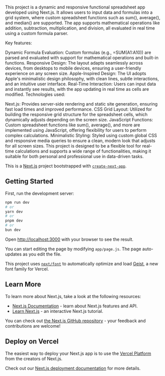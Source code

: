 This project is a dynamic and responsive functional spreadsheet app developed using Next.js. It allows users to input data and formulas into a grid system, where custom spreadsheet functions such as sum(), average(), and median() are supported. The app supports mathematical operations like addition, subtraction, multiplication, and division, all evaluated in real time using a custom formula parser.

Key features:

Dynamic Formula Evaluation: Custom formulas (e.g., =SUM(A1:A10)) are parsed and evaluated with support for mathematical operations and built-in functions.
Responsive Design: The layout adapts seamlessly across devices, from desktops to mobile devices, ensuring a user-friendly experience on any screen size.
Apple-Inspired Design: The UI adopts Apple's minimalistic design philosophy, with clean lines, subtle interactions, and an intuitive user interface.
Real-Time Interaction: Users can input data and instantly see results, with the app updating in real time as cells are modified.
Technologies used:

Next.js: Provides server-side rendering and static site generation, ensuring fast load times and improved performance.
CSS Grid Layout: Utilized for building the responsive grid structure for the spreadsheet cells, which dynamically adjusts depending on the screen size.
JavaScript Functions: Custom spreadsheet functions like sum(), average(), and more are implemented using JavaScript, offering flexibility for users to perform complex calculations.
Minimalistic Styling: Styled using custom global CSS and responsive media queries to ensure a clean, modern look that adjusts for all screen sizes.
This project is designed to be a flexible tool for real-time calculations and supports a wide range of functionalities, making it suitable for both personal and professional use in data-driven tasks.

This is a [Next.js](https://nextjs.org) project bootstrapped with [`create-next-app`](https://github.com/vercel/next.js/tree/canary/packages/create-next-app).

## Getting Started

First, run the development server:

```bash
npm run dev
# or
yarn dev
# or
pnpm dev
# or
bun dev
```

Open [http://localhost:3000](http://localhost:3000) with your browser to see the result.

You can start editing the page by modifying `app/page.js`. The page auto-updates as you edit the file.

This project uses [`next/font`](https://nextjs.org/docs/app/building-your-application/optimizing/fonts) to automatically optimize and load [Geist](https://vercel.com/font), a new font family for Vercel.

## Learn More

To learn more about Next.js, take a look at the following resources:

- [Next.js Documentation](https://nextjs.org/docs) - learn about Next.js features and API.
- [Learn Next.js](https://nextjs.org/learn) - an interactive Next.js tutorial.

You can check out [the Next.js GitHub repository](https://github.com/vercel/next.js) - your feedback and contributions are welcome!

## Deploy on Vercel

The easiest way to deploy your Next.js app is to use the [Vercel Platform](https://vercel.com/new?utm_medium=default-template&filter=next.js&utm_source=create-next-app&utm_campaign=create-next-app-readme) from the creators of Next.js.

Check out our [Next.js deployment documentation](https://nextjs.org/docs/app/building-your-application/deploying) for more details.
